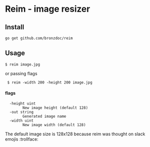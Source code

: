 # Reim - image resizer

## Install
```go get github.com/bronzdoc/reim```

## Usage

```$ reim image.jpg ```

or passing flags

``` $ reim -width 200 -height 200 image.jpg```

#### flags
```
  -height uint
        New image height (default 128)
  -out string
        Generated image name
  -width uint
        New image width (default 128)
```

The default image size is 128x128 because reim was thought on slack emojis :trollface:

